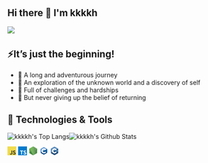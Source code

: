 ## Hi there 👋 I'm kkkkh

![](https://komarev.com/ghpvc/?username=kkkkh)

## ⚡It’s just the beginning!

- 🌱 A long and adventurous journey
- 🌟 An exploration of the unknown world and a discovery of self
- 🚵 Full of challenges and hardships
- 🌋 But never giving up the belief of returning

## 🔧 Technologies & Tools

<img height="200px" alt="kkkkh's Top Langs" src="https://github-readme-stats.vercel.app/api/top-langs/?username=kkkkh&layout=compact&hide_border=true" /><img height="200px" alt="kkkkh's Github Stats" src="https://github-readme-stats.vercel.app/api?username=kkkkh&show_icons=true&count_private=true&hide_border=true" />

<code><img height="20" src="https://raw.githubusercontent.com/github/explore/80688e429a7d4ef2fca1e82350fe8e3517d3494d/topics/javascript/javascript.png"></code>
<code><img height="20" src="https://raw.githubusercontent.com/github/explore/80688e429a7d4ef2fca1e82350fe8e3517d3494d/topics/typescript/typescript.png"></code>
<code><img height="20" src="https://raw.githubusercontent.com/github/explore/80688e429a7d4ef2fca1e82350fe8e3517d3494d/topics/nodejs/nodejs.png"></code>
<code><img height="20" src="https://raw.githubusercontent.com/github/explore/80688e429a7d4ef2fca1e82350fe8e3517d3494d/topics/c/c.png"></code>
<code><img height="20" src="https://raw.githubusercontent.com/github/explore/80688e429a7d4ef2fca1e82350fe8e3517d3494d/topics/cpp/cpp.png"></code>
